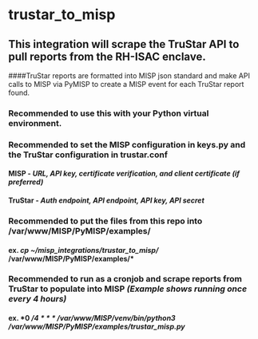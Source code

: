 # trustar_to_misp

## This integration will scrape the TruStar API to pull reports from the RH-ISAC enclave.  

####TruStar reports are formatted into MISP json standard and make API calls to MISP via PyMISP to create a MISP event for each TruStar report found.  
  
### Recommended to use this with your Python virtual environment.  
  
### Recommended to set the MISP configuration in keys.py and the TruStar configuration in trustar.conf  

####  **MISP** - *URL, API key, certificate verification, and client certificate (if preferred)*  
####  **TruStar** - *Auth endpoint, API endpoint, API key, API secret*  
  
### Recommended to put the files from this repo into /var/www/MISP/PyMISP/examples/  

####  **ex.** *cp ~/misp_integrations/trustar_to_misp/* /var/www/MISP/PyMISP/examples/*  
  
### Recommended to run as a cronjob and scrape reports from TruStar to populate into MISP *(Example shows running once every 4 hours)*  

####  **ex.** *0 */4 * * * /var/www/MISP/venv/bin/python3 /var/www/MISP/PyMISP/examples/trustar_misp.py*  
 

